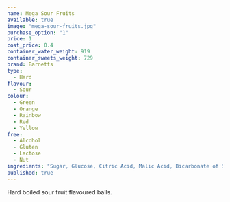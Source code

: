 ```yaml
---
name: Mega Sour Fruits
available: true
image: "mega-sour-fruits.jpg"
purchase_option: "1"
price: 1
cost_price: 0.4
container_water_weight: 919
container_sweets_weight: 729
brand: Barnetts
type: 
  - Hard
flavour: 
  - Sour
colour: 
  - Green
  - Orange
  - Rainbow
  - Red
  - Yellow
free: 
  - Alcohol
  - Gluten
  - Lactose
  - Nut
ingredients: "Sugar, Glucose, Citric Acid, Malic Acid, Bicarbonate of Soda, Flavouring, Colours: E129, E102, E142, E110"
published: true
---
```

Hard boiled sour fruit flavoured balls.